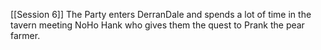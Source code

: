 [[Session 6]]
The Party enters DerranDale and spends a lot of time in the tavern meeting NoHo Hank who gives them the quest to Prank the pear farmer.